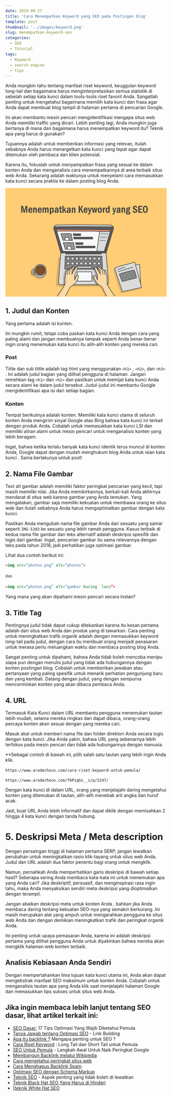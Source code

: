 ```yaml
---
date: 2019-09-27
title: 'Cara Menempatkan Keyword yang SEO pada Postingan blog'
template: post
thumbnail: '../images/keyword.png'
slug: menempatkan-keyword-seo
categories:
  - SEO
  - Tutorial
tags:
  - Keyword
  - search engine
  - tips
---
```


Anda mungkin tahu tentang manfaat riset keyword,  keuggulan keyword long-tail dan bagaimana harus menginterpretasikan semua statistik di sebelah setiap kata kunci dalam tools-tools riset favorit Anda. Sangatlah penting untuk mengetahui bagaimana memilih kata kunci dan frasa agar Anda dapat membuat blog tampil di halaman pertama di pencarian Google.

Ini akan membantu mesin pencari mengidentifikasi mengapa situs web Anda memiliki traffic yang dicari. Lebih penting lagi, Anda mungkin juga bertanya di mana dan bagaimana harus menempatkan keyword itu? Teknik apa yang harus di gunakan?

Tujuannya adalah untuk memberikan informasi yang relevan, itulah sebabnya Anda harus menargetkan kata kunci yang tepat agar dapat ditemukan oleh pembaca dan klien potensial. 

Karena itu, fokuslah untuk menyampaikan frasa yang sesuai ke dalam konten Anda dan menganalisis cara menempatkannya di area terbaik situs web Anda. Sekarang adalah waktunya untuk menyelami cara memasukkan kata kunci secara praktis ke dalam posting blog Anda. 

![](../images/menempatkan-keyword-seo.png)

## 1. Judul dan Konten

Yang pertama adalah isi konten. 

Ini mungkin rumit, tetapi coba paskan kata kunci Anda dengan cara yang paling alami dan jangan membuatnya tampak seperti Anda benar-benar ingin orang menemukan kata kunci itu alih-alih konten yang mereka cari.

### Post

Tiitle dan sub tittle adalah tag html yang menggunakan `<h1>` , `<h2>`, dan  `<h3>` . Ini adalah judul bagian yang dilihat pengguna di halaman. Jangan remehkan tag `<h1>` dan `<h2>` dan pastikan untuk memijat kata kunci Anda secara alami ke dalam judul tersebut. Judul-judul ini membantu Google mengidentifikasi apa isi dari setiap bagian.

### Konten

Tempat berikutnya adalah konten. Memiliki kata kunci utama di seluruh konten Anda mengirim sinyal Google atau Bing bahwa kata kunci ini terkait dengan produk Anda. Cobalah untuk memasukkan kata kunci LSI dan memiliki aliran alami untuk mesin pencari untuk menganalisis konten yang lebih beragam. 

Ingat, bahwa ketika terlalu banyak kata kunci identik terus muncul di konten Anda, Google dapat dengan mudah menghukum blog Anda untuk isian kata kunci . Sama berlakunya untuk post!

## 2. Nama File Gambar

Text alt gambar adalah memiliki faktor peringkat pencarian yang kecil, tapi masih memiliki nilai. Jika Anda memikirkannya, berkali-kali Anda akhirnya mendarat di situs web karena gambar yang Anda temukan. Yang mengatakan, gambar saja memiliki kekuatan untuk membawa orang ke situs web dan itulah sebabnya Anda harus mengoptimalkan gambar dengan kata kunci.

Pastikan Anda mengubah nama file gambar Anda dari sesuatu yang samar seperti `IMG-5303` ke sesuatu yang lebih ramah pengguna. Kasus terbaik di kedua nama file gambar dan teks alternatif adalah deskripsi spesifik dan logis dari gambar. Ingat, pencarian gambar itu sama relevannya dengan teks pada tahun 2018, jadi perhatikan juga optimasi gambar.

Lihat dua contoh berikut ini:

```html
<img src=”photos.png” alt=”photos”>

dan

<img src=”photos.png” alt=”gambar kucing  lucu”>
```

Yang mana yang akan dipahami mesin pencari secara instan?

## 3. Title Tag

Pentingnya judul tidak dapat cukup ditekankan karena itu kesan pertama adalah dari situs web Anda dan produk yang di tawarkan. Cara penting untuk meningkatkan trafik organik adalah dengan memasukkan keyword long-tail pada judul, dengan cara itu membuat orang menjadi penasaran untuk merasa perlu meluangkan waktu dan membaca posting blog Anda.

Sangat penting untuk dipahami, bahwa Anda tidak boleh mencoba menipu siapa pun dengan menulis judul yang tidak ada hubungannya dengan konten postingan blog. Cobalah untuk memberikan jawaban atau pertanyaan yang paling spesifik untuk menarik perhatian pengunjung baru dan yang kembali. Datang dengan judul, yang dengan sempurna mencerminkan konten yang akan dibaca pembaca Anda. 

## 4. URL

Termasuk Kata Kunci dalam URL membantu pengguna menemukan tautan lebih mudah, selama mereka ringkas dan dapat dibaca, orang-orang percaya konten akan sesuai dengan yang mereka cari.

Masuk akal untuk memberi nama file dan folder direktori Anda secara logis dengan kata kunci. Jika Anda yakin, bahwa URL yang sebenarnya lebih terfokus pada mesin pencari dan tidak ada hubungannya dengan manusia.

**Sebagai contoh di bawah ini, pilih salah satu tautan yang lebih ingin Anda klik.

`https://www.aradechoco.com/cara-riset-keyword-untuk-pemula/`

`https://www.aradechoco.com/T6PiqGx__s/p/2247/`

Dengan kata kunci di dalam URL, orang yang menjelajahi daring mengetahui konten yang ditemukan di tautan, alih-alih menebak arti angka dan huruf acak. 

Jadi, buat URL Anda lebih informatif dan dapat diklik dengan memisahkan 2 hingga 4 kata kunci dengan tanda hubung.

# 5. Deskripsi Meta / Meta description

Dengan persaingan tinggi di halaman pertama SERP, jangan lewatkan perubahan untuk meningkatkan rasio klik-tayang untuk situs web Anda. Judul dan URL adalah dua faktor penentu bagi orang untuk mengklik.

Namun, pernahkah Anda memperhatikan garis deskripsi di bawah setiap hasil? Seberapa sering Anda membaca kata-kata ini untuk menemukan apa yang Anda cari? Jika deskriptif, persuasif, dan menginspirasi rasa ingin tahu, maka Anda menyaksikan sendiri meta deskripsi yang dioptimalkan dengan terampil. 

Jangan abaikan deskripsi meta untuk konten Anda , bahkan jika Anda membaca daring tentang kekuatan SEO-nya yang semakin berkurang. Ini masih merupakan alat yang ampuh untuk mengarahkan pengguna ke situs web Anda dan dengan demikian meningkatkan trafik dan peringkat organik Anda. 

Ini penting untuk upaya pemasaran Anda, karena ini adalah deskripsi pertama yang dilihat pengguna Anda untuk diyakinkan bahwa mereka akan mengklik halaman web konten terbaik.

## Analisis Kebiasaan Anda Sendiri

Dengan mempertahankan lima tujuan kata kunci utama ini, Anda akan dapat mengekstrak manfaat SEO maksimum untuk konten Anda. Cobalah untuk menganalisis tautan apa yang Anda klik saat menjelajahi halaman Google dan memasukkan tips sukses untuk situs web Anda.


## Jika ingin membaca lebih lanjut tentang SEO dasar, lihat artikel terkait ini: 

- [SEO Dasar:](https://www.aradechoco.com/seo-dasar-untuk-pemula/) 17 Tips Optimasi Yang Wajib Diketahui Pemula
- [Tanya Jawab tentang Optimasi SEO](https://www.aradechoco.com/seo-link-building/) - Link Building
- [Apa itu backlink ?](https://www.aradechoco.com/apa-itu-backlink/) Mengapa penting untuk SEO ?
- [Cara Riset Keyword](https://www.aradechoco.com/cara-riset-keyword-untuk-pemula/) : Long Tail dan Short Tail untuk Pemula
- [SEO Untuk Pemula](https://www.aradechoco.com/SEO-untuk-pemula/) - Langkah Awal Untuk Naik Peringkat Google 
- [Membangun Backlink melalui Wikipedia](https://www.aradechoco.com/backlink-melalui-wikipedia/)
- [Cara mengetahui peringkat situs web](https://www.aradechoco.com/cara-mengetahui-peringkat-situs-web/)
- [Cara Menghapus Backlink Spam](https://www.aradechoco.com/menghapus-backlink-spam/)
- [Optimasi SEO dengan Schema Markup](https://www.aradechoco.com/optimasi-schema-markup/)
- [Teknik SEO](https://www.aradechoco.com/teknik-seo/) - Aspek penting yang tidak boleh di lewatkan
- [Teknik Black Hat SEO Yang Harus di Hindari](https://www.aradechoco.com/teknik-black-hat-seo/)
- [[teknik White Hat SEO](https://www.aradechoco.com/teknik-white-hat-seo/)

